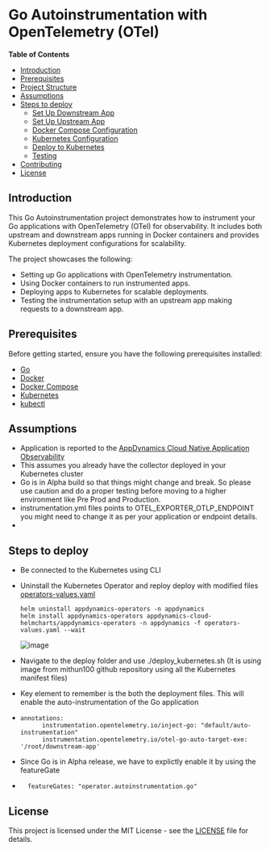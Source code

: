 # Go Autoinstrumentation with OpenTelemetry (OTel)

**Table of Contents**
- [Introduction](#introduction)
- [Prerequisites](#prerequisites)
- [Project Structure](#project-structure)
- [Assumptions](#assumptions)
- [Steps to deploy](#steps-to-deploy)
  - [Set Up Downstream App](#1-set-up-downstream-app)
  - [Set Up Upstream App](#2-set-up-upstream-app)
  - [Docker Compose Configuration](#3-docker-compose-configuration)
  - [Kubernetes Configuration](#4-kubernetes-configuration)
  - [Deploy to Kubernetes](#5-deploy-to-kubernetes)
  - [Testing](#6-testing)
- [Contributing](#contributing)
- [License](#license)

## Introduction

This Go Autoinstrumentation project demonstrates how to instrument your Go applications with OpenTelemetry (OTel) for observability. It includes both upstream and downstream apps running in Docker containers and provides Kubernetes deployment configurations for scalability.

The project showcases the following:

- Setting up Go applications with OpenTelemetry instrumentation.
- Using Docker containers to run instrumented apps.
- Deploying apps to Kubernetes for scalable deployments.
- Testing the instrumentation setup with an upstream app making requests to a downstream app.

## Prerequisites

Before getting started, ensure you have the following prerequisites installed:

- [Go](https://golang.org/doc/install)
- [Docker](https://docs.docker.com/get-docker/)
- [Docker Compose](https://docs.docker.com/compose/install/)
- [Kubernetes](https://kubernetes.io/docs/setup/)
- [kubectl](https://kubernetes.io/docs/tasks/tools/install-kubectl/)

## Assumptions
- Application is reported to the [AppDynamics Cloud Native Application Observability](https://docs.appdynamics.com/fso/cloud-native-app-obs/en)
- This assumes you already have the collector deployed in your Kubernetes cluster
- Go is in Alpha build so that things might change and break. So please use caution and do a proper testing before moving to a higher environment like Pre Prod and Production.
- instrumentation.yml files points to OTEL_EXPORTER_OTLP_ENDPOINT you might need to change it as per your application or endpoint details.
- 

## Steps to deploy
- Be connected to the Kubernetes using CLI
- Uninstall the Kubernetes Operator and reploy deploy with modified files [operators-values.yaml](associated_files/operators-values.yaml)
   ```
   helm uninstall appdynamics-operators -n appdynamics
   helm install appdynamics-operators appdynamics-cloud-helmcharts/appdynamics-operators -n appdynamics -f operators-values.yaml --wait

  ```

  ![image](https://github.com/mithun100/go-upstream-downstream/assets/8347981/cb132cc2-51bd-4521-8c90-fcb34697ef34)

- Navigate to the deploy folder and use ./deploy_kubernetes.sh (It is using image from mithun100 github repository using all the Kubernetes manifest files)
- Key element to remember is the both the deployment files. This will enable the auto-instrumentation of the Go application
- 
  ```
  annotations:
        instrumentation.opentelemetry.io/inject-go: "default/auto-instrumentation" 
        instrumentation.opentelemetry.io/otel-go-auto-target-exe: '/root/downstream-app'
  ```
- Since Go is in Alpha release, we have to explictly enable it by using the featureGate
- 
  ```  featureGates: "operator.autoinstrumentation.go"``` 
  
## License
This project is licensed under the MIT License - see the  [LICENSE](LICENSE) file for details.


